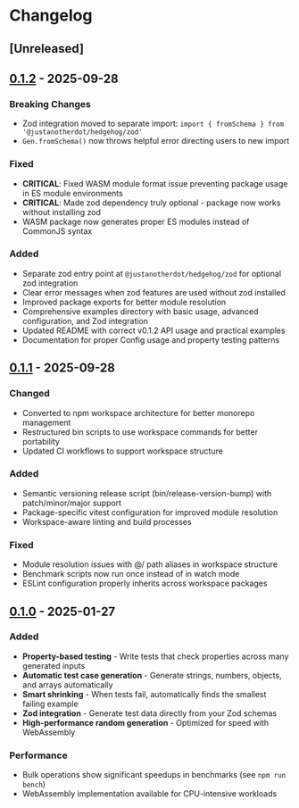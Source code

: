 # Changelog

## [Unreleased]

## [0.1.2] - 2025-09-28

### Breaking Changes
- Zod integration moved to separate import: `import { fromSchema } from '@justanotherdot/hedgehog/zod'`
- `Gen.fromSchema()` now throws helpful error directing users to new import

### Fixed
- **CRITICAL**: Fixed WASM module format issue preventing package usage in ES module environments
- **CRITICAL**: Made zod dependency truly optional - package now works without installing zod
- WASM package now generates proper ES modules instead of CommonJS syntax

### Added
- Separate zod entry point at `@justanotherdot/hedgehog/zod` for optional zod integration
- Clear error messages when zod features are used without zod installed
- Improved package exports for better module resolution
- Comprehensive examples directory with basic usage, advanced configuration, and Zod integration
- Updated README with correct v0.1.2 API usage and practical examples
- Documentation for proper Config usage and property testing patterns

## [0.1.1] - 2025-09-28

### Changed
- Converted to npm workspace architecture for better monorepo management
- Restructured bin scripts to use workspace commands for better portability
- Updated CI workflows to support workspace structure

### Added
- Semantic versioning release script (bin/release-version-bump) with patch/minor/major support
- Package-specific vitest configuration for improved module resolution
- Workspace-aware linting and build processes

### Fixed
- Module resolution issues with @/ path aliases in workspace structure
- Benchmark scripts now run once instead of in watch mode
- ESLint configuration properly inherits across workspace packages

## [0.1.0] - 2025-01-27

### Added
- **Property-based testing** - Write tests that check properties across many generated inputs
- **Automatic test case generation** - Generate strings, numbers, objects, and arrays automatically
- **Smart shrinking** - When tests fail, automatically finds the smallest failing example
- **Zod integration** - Generate test data directly from your Zod schemas
- **High-performance random generation** - Optimized for speed with WebAssembly

### Performance
- Bulk operations show significant speedups in benchmarks (see `npm run bench`)
- WebAssembly implementation available for CPU-intensive workloads

[0.1.2]: https://github.com/justanotherdot/typescript-hedgehog/releases/tag/0.1.2
[0.1.1]: https://github.com/justanotherdot/typescript-hedgehog/releases/tag/0.1.1
[0.1.0]: https://github.com/justanotherdot/typescript-hedgehog/releases/tag/0.1.0